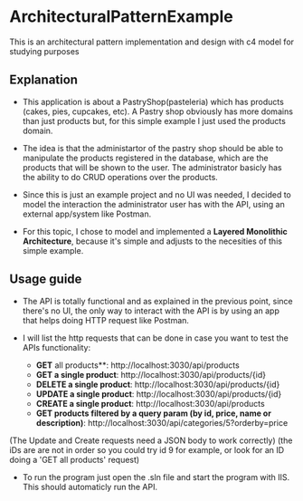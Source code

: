 # ArchitecturalPatternExample
This is an architectural pattern implementation and design with c4 model for studying purposes

## Explanation

-  This application is about a PastryShop(pasteleria) which has products (cakes, pies, cupcakes, etc).
A Pastry shop obviously has more domains than just products but, for this simple example I just used the products domain.

-  The idea is that the administartor of the pastry shop should be able to manipulate the products registered in the database, which are the products that will be shown to the user.  The administrator basicly has the ability to do  CRUD operations over the products.

-  Since this is just an example project and no UI was needed, I decided to model the interaction the administrator user has with the API, using an external app/system like Postman.

-  For this topic, I chose to model and implemented a **Layered Monolithic Architecture**, because it's simple and adjusts to the necesities of this simple example.

## Usage guide

-  The API is totally functional and as explained in the previous point, since there's no UI, the only way to interact with the API is by using an app that helps doing HTTP request
like Postman.

- I will list the http requests that can be done in case you want to test the APIs functionality:
  -  **GET** all products**: http://localhost:3030/api/products
  -  **GET a single product**: http://localhost:3030/api/products/{id}    
  -  **DELETE a single product**: http://localhost:3030/api/products/{id}
  -  **UPDATE a single product**: http://localhost:3030/api/products/{id}
  -  **CREATE a single product**: http://localhost:3030/api/products
  -  **GET products filtered by a query param (by id, price, name or description)**: http://localhost:3030/api/categories/5?orderby=price

(The Update and Create requests need a JSON body to work correctly)
(the iDs are are not in order so you could try id 9 for example, or look for an ID doing a 'GET all products' request)

-  To run the program just open the .sln file and start the program with IIS. This should automaticly run the API.
